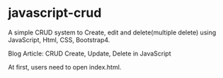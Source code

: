 # javascript-crud

A simple CRUD system to Create, edit and delete(multiple delete) using JavaScript, Html, CSS, Bootstrap4.

Blog Article: CRUD Create, Update, Delete in JavaScript

At first, users need to open index.html.

